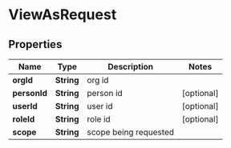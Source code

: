 

# ViewAsRequest


## Properties

| Name | Type | Description | Notes |
|------------ | ------------- | ------------- | -------------|
|**orgId** | **String** | org id |  |
|**personId** | **String** | person id |  [optional] |
|**userId** | **String** | user id |  [optional] |
|**roleId** | **String** | role id |  [optional] |
|**scope** | **String** | scope being requested |  |



